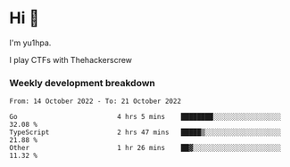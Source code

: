 # Hi 👋

I'm yu1hpa.

I play CTFs with Thehackerscrew

### Weekly development breakdown

<!--START_SECTION:waka-->

```text
From: 14 October 2022 - To: 21 October 2022

Go                         4 hrs 5 mins    ████████░░░░░░░░░░░░░░░░░   32.08 %
TypeScript                 2 hrs 47 mins   █████▒░░░░░░░░░░░░░░░░░░░   21.88 %
Other                      1 hr 26 mins    ██▓░░░░░░░░░░░░░░░░░░░░░░   11.32 %
```

<!--END_SECTION:waka-->

